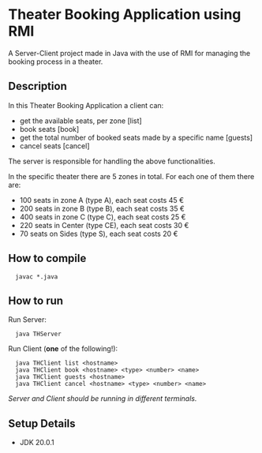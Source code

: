 # Theater Booking Application using RMI
A Server-Client project made in Java with the use of RMI for managing the booking process in a theater.

## Description
In this Theater Booking Application a client can:
- get the available seats, per zone [list]
- book seats [book]
- get the total number of booked seats made by a specific name [guests]
- cancel seats [cancel]

The server is responsible for handling the above functionalities.

In the specific theater there are 5 zones in total. For each one of them there are:
- 100 seats in zone A (type A), each seat costs 45 €
- 200 seats in zone B (type B), each seat costs 35 €
- 400 seats in zone C (type C), each seat costs 25 €
- 220 seats in Center (type CE), each seat costs 30 €
- 70 seats on Sides (type S), each seat costs 20 €

## How to compile
```
  javac *.java
```

## How to run
Run Server:
```
  java THServer
```
Run Client (**one** of the following!):
```
  java THClient list <hostname>
  java THClient book <hostname> <type> <number> <name>
  java THClient guests <hostname>
  java THClient cancel <hostname> <type> <number> <name>
```
*Server and Client should be running in different terminals.*

## Setup Details
- JDK 20.0.1
